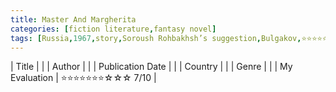 ```yaml
---
title: Master And Margherita
categories: [fiction literature,fantasy novel]
tags: [Russia,1967,story,Soroush Rohbakhsh’s suggestion,Bulgakov,⭐⭐⭐⭐⭐⭐⭐☆☆☆ 7/10]
---
```


| Title |  |
| Author |  |
| Publication Date |   |
| Country |  |
| Genre |   |
| My Evaluation | ⭐⭐⭐⭐⭐⭐⭐☆☆☆ 7/10  |
        